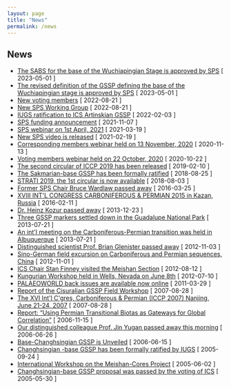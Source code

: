 ```yaml
---
layout: page
title: "News"
permalink: /news
---
```

## News
* [The SABS for the base of the Wuchiapingian Stage is approved by SPS](http://stratigraphy.org/subcommission-permian/news/2023-05-01-2) [ 2023-05-01 ] 
* [The revised definition of the GSSP defining the base of the Wuchiapingian stage is approved by SPS](http://stratigraphy.org/subcommission-permian/news/2023-05-01-1) [ 2023-05-01 ] 
* [New voting members](http://stratigraphy.org/subcommission-permian/news/2022-08-21-2) [ 2022-08-21 ] 
* [New SPS Working Group](http://stratigraphy.org/subcommission-permian/news/2022-08-21-1) [ 2022-08-21 ] 
* [IUGS ratification to ICS Artinskian GSSP](http://stratigraphy.org/subcommission-permian/news/2022-02-03) [ 2022-02-03 ] 
* [SPS funding announcement](http://stratigraphy.org/subcommission-permian/news/2021-11-07) [ 2021-11-07 ]  
* [SPS webinar on 1st April, 2021](http://stratigraphy.org/subcommission-permian/news/2021-03-19) [ 2021-03-19 ]  
* [New SPS video is released](http://stratigraphy.org/subcommission-permian/news/2020-02-19) [ 2021-02-19 ]  
* [Corresponding members webinar held on 13 November, 2020](http://stratigraphy.org/subcommission-permian/news/2020-11-13) [ 2020-11-13 ]
* [Voting members webinar held on 22 October, 2020](http://stratigraphy.org/subcommission-permian/news/2020-10-22) [ 2020-10-22 ]
* [The second circular of ICCP 2019 has been released](http://stratigraphy.org/subcommission-permian/news/2019-02-10) [ 2019-02-10 ]
* [The Sakmarian-base GSSP has been formally ratified](http://stratigraphy.org/subcommission-permian/news/2018-08-25) [ 2018-08-25 ]
* [STRATI 2019, the 1st circular is now available](http://stratigraphy.org/subcommission-permian/news/2018-08-03) [ 2018-08-03 ]
* [Former SPS Chair Bruce Wardlaw passed away](http://stratigraphy.org/subcommission-permian/news/2016-03-25) [ 2016-03-25 ]
* [XVIII INT'L CONGRESS CARBONIFEROUS & PERMIAN 2015 in Kazan, Russia](http://stratigraphy.org/subcommission-permian/news/2016-02-11) [ 2016-02-11 ]
* [Dr. Heinz Kozur passed away](http://stratigraphy.org/subcommission-permian/news/2013-12-23) [ 2013-12-23 ]
* [Three GSSP markers settled down in the Guadalupe National Park](http://stratigraphy.org/subcommission-permian/news/2013-07-21-guadalupe) [ 2013-07-21 ]
* [An int'l meeting on the Carboniferous-Permian transition was held in Albuquerque](http://stratigraphy.org/subcommission-permian/news/2013-07-21) [ 2013-07-21 ]
* [Distinguished scientist Prof. Brian Glenister passed away](http://stratigraphy.org/subcommission-permian/news/2012-11-03) [ 2012-11-03 ]
* [Sino-German field excursion on Carboniferous and Permian sequences, China](http://stratigraphy.org/subcommission-permian/news/2012-11-01) [ 2012-11-01 ]
* [ICS Chair Stan Finney visited the Meishan Section](http://stratigraphy.org/subcommission-permian/news/2012-08-12) [ 2012-08-12 ]
* [Kungurian Workshop held in Wells, Nevada on June 8th](http://stratigraphy.org/subcommission-permian/news/2012-07-10) [ 2012-07-10 ]
* [PALAEOWORLD back issues are available now online](http://stratigraphy.org/subcommission-permian/news/2011-03-29) [ 2011-03-29 ]
* [Report of the Cisuralian GSSP Field Workshop](http://stratigraphy.org/subcommission-permian/news/2007-08-28-workshop) [ 2007-08-28 ]
* [The XVI Int'l C'gres, Carboniferous & Permian (ICCP 2007) Nanjing, June 21-24, 2007](http://stratigraphy.org/subcommission-permian/news/2007-08-28) [ 2007-08-28 ]
* [Report: “Using Permian Transitional Biotas as Gateways for Global Correlation”](http://stratigraphy.org/subcommission-permian/news/2006-11-15) [ 2006-11-15 ]
* [Our distinguished colleague Prof. Jin Yugan passed away this morning](http://stratigraphy.org/subcommission-permian/news/2006-06-26) [ 2006-06-26 ]
* [Base-Changhsingian GSSP is Unveiled](http://stratigraphy.org/subcommission-permian/news/2006-06-15) [ 2006-06-15 ]
* [Changhsingian -base GSSP has been formally ratified by IUGS](http://stratigraphy.org/subcommission-permian/news/2005-09-24) [ 2005-09-24 ]
* [International Workshop on the Meishan-Cores Project](http://stratigraphy.org/subcommission-permian/news/2005-06-02) [ 2005-06-02 ]
* [Changhsingian-base GSSP proposal was passed by the voting of ICS](http://stratigraphy.org/subcommission-permian/news/2005-05-30) [ 2005-05-30 ]
